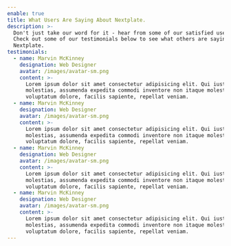```yaml
---
enable: true
title: What Users Are Saying About Nextplate.
description: >-
  Don't just take our word for it - hear from some of our satisfied users! 
  Check out some of our testimonials below to see what others are saying about
  Nextplate.
testimonials:
  - name: Marvin McKinney
    designation: Web Designer
    avatar: /images/avatar-sm.png
    content: >-
      Lorem ipsum dolor sit amet consectetur adipisicing elit. Qui iusto illo
      molestias, assumenda expedita commodi inventore non itaque molestiae
      voluptatum dolore, facilis sapiente, repellat veniam.
  - name: Marvin McKinney
    designation: Web Designer
    avatar: /images/avatar-sm.png
    content: >-
      Lorem ipsum dolor sit amet consectetur adipisicing elit. Qui iusto illo
      molestias, assumenda expedita commodi inventore non itaque molestiae
      voluptatum dolore, facilis sapiente, repellat veniam.
  - name: Marvin McKinney
    designation: Web Designer
    avatar: /images/avatar-sm.png
    content: >-
      Lorem ipsum dolor sit amet consectetur adipisicing elit. Qui iusto illo
      molestias, assumenda expedita commodi inventore non itaque molestiae
      voluptatum dolore, facilis sapiente, repellat veniam.
  - name: Marvin McKinney
    designation: Web Designer
    avatar: /images/avatar-sm.png
    content: >-
      Lorem ipsum dolor sit amet consectetur adipisicing elit. Qui iusto illo
      molestias, assumenda expedita commodi inventore non itaque molestiae
      voluptatum dolore, facilis sapiente, repellat veniam.
---
```

